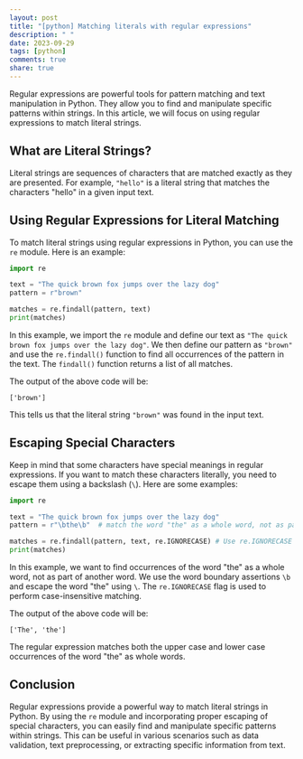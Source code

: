 ```yaml
---
layout: post
title: "[python] Matching literals with regular expressions"
description: " "
date: 2023-09-29
tags: [python]
comments: true
share: true
---
```


Regular expressions are powerful tools for pattern matching and text manipulation in Python. They allow you to find and manipulate specific patterns within strings. In this article, we will focus on using regular expressions to match literal strings.

## What are Literal Strings?

Literal strings are sequences of characters that are matched exactly as they are presented. For example, `"hello"` is a literal string that matches the characters "hello" in a given input text.

## Using Regular Expressions for Literal Matching

To match literal strings using regular expressions in Python, you can use the `re` module. Here is an example:

```python
import re

text = "The quick brown fox jumps over the lazy dog"
pattern = r"brown"

matches = re.findall(pattern, text)
print(matches)
```

In this example, we import the `re` module and define our text as `"The quick brown fox jumps over the lazy dog"`. We then define our pattern as `"brown"` and use the `re.findall()` function to find all occurrences of the pattern in the text. The `findall()` function returns a list of all matches.

The output of the above code will be:

```
['brown']
```

This tells us that the literal string `"brown"` was found in the input text.

## Escaping Special Characters

Keep in mind that some characters have special meanings in regular expressions. If you want to match these characters literally, you need to escape them using a backslash (`\`). Here are some examples:

```python
import re

text = "The quick brown fox jumps over the lazy dog"
pattern = r"\bthe\b"  # match the word "the" as a whole word, not as part of another word

matches = re.findall(pattern, text, re.IGNORECASE) # Use re.IGNORECASE for case-insensitive matching
print(matches)
```

In this example, we want to find occurrences of the word "the" as a whole word, not as part of another word. We use the word boundary assertions `\b` and escape the word "the" using `\`. The `re.IGNORECASE` flag is used to perform case-insensitive matching.

The output of the above code will be:

```
['The', 'the']
```

The regular expression matches both the upper case and lower case occurrences of the word "the" as whole words.

## Conclusion

Regular expressions provide a powerful way to match literal strings in Python. By using the `re` module and incorporating proper escaping of special characters, you can easily find and manipulate specific patterns within strings. This can be useful in various scenarios such as data validation, text preprocessing, or extracting specific information from text.